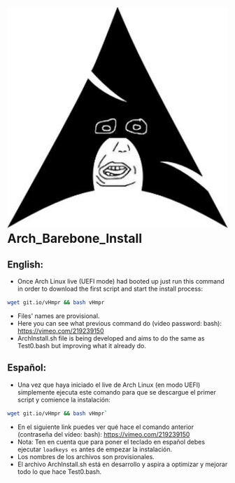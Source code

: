 # ![Proyect Logo](logo.jpg) Arch_Barebone_Install

## English:
- Once Arch Linux live (UEFI mode) had booted up just run this command in order to download the first script and start the install process: 
```bash
wget git.io/vHmpr && bash vHmpr
```
- Files' names are provisional.
- Here you can see what previous command do (video password: bash): https://vimeo.com/219239150
- ArchInstall.sh file is being developed and aims to do the same as Test0.bash but improving what it already do.

## Español:
- Una vez que haya iniciado el live de Arch Linux (en modo UEFI) simplemente ejecuta este comando para que se descargue el primer script y comience la instalación:
```bash
wget git.io/vHmpr && bash vHmpr`
```
- En el siguiente link puedes ver qué hace el comando anterior (contraseña del vídeo: bash): https://vimeo.com/219239150
- Nota: Ten en cuenta que para poner el teclado en español debes ejecutar `loadkeys es` antes de empezar la instalación.
- Los nombres de los archivos son provisionales.
- El archivo ArchInstall.sh está en desarrollo y aspira a optimizar y mejorar todo lo que hace Test0.bash.
